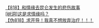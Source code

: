 [【818】和情缘去昆仑发生的悲伤故事](http://tieba.baidu.com/p/2714639616?see_lz=1&pn=)   
[[树洞]这是求情缘吗？](http://tieba.baidu.com/p/2714538340?see_lz=1&pn=)   
[【伪818】求开导！我真不想放弃治疗！！！](http://tieba.baidu.com/p/2714935550?see_lz=1&pn=)   
